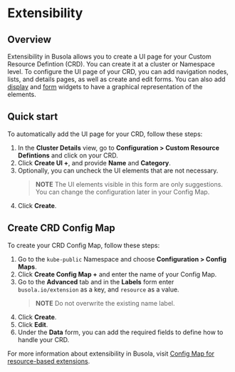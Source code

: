 # Extensibility

## Overview

Extensibility in Busola allows you to create a UI page for your Custom Resource Defintion (CRD). You can create it at a cluster or Namespace level. To configure the UI page of your CRD, you can add navigation nodes, lists, and details pages, as well as create and edit forms. You can also add [display](display-widgets.md) and [form](form-widgets.md) widgets to have a graphical representation of the elements.

## Quick start

To automatically add the UI page for your CRD, follow these steps:

1.  In the **Cluster Details** view, go to **Configuration > Custom Resource Defintions** and click on your CRD.
2.  Click **Create UI +**, and provide **Name** and **Category**.
3.  Optionally, you can uncheck the UI elements that are not necessary.
    > **NOTE** The UI elements visible in this form are only suggestions. You can change the configuration later in your Config Map.
4.  Click **Create**.

## Create CRD Config Map

To create your CRD Config Map, follow these steps:

1. Go to the `kube-public` Namespace and choose **Configuration > Config Maps**.
2. Click **Create Config Map +** and enter the name of your Config Map.
3. Go to the **Advanced** tab and in the **Labels** form enter `busola.io/extension` as a key, and `resource` as a value.
   > **NOTE** Do not overwrite the existing name label.
4. Click **Create**.
5. Click **Edit**.
6. Under the **Data** form, you can add the required fields to define how to handle your CRD.

For more information about extensibility in Busola, visit [Config Map for resource-based extensions](resources.md).
